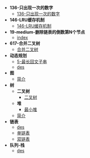 - **136-只出现一次的数字**
  - [136-只出现一次的数字](/docs/136-只出现一次的数字/136-只出现一次的数字.md)
- **146-LRU缓存机制**
  - [146-LRU缓存机制](/docs/146-LRU缓存机制/146-LRU缓存机制.md)
- **19-medium-删除链表的倒数第N个节点**
  - [index](/docs/19-medium-删除链表的倒数第N个节点/index.md)
- **617-合并二叉树**
  - [合并二叉树](/docs/617-合并二叉树/合并二叉树.md)
- **动态规划**
  - [5-最长回文子串](/docs/动态规划/5-最长回文子串.md)
  - [des](/docs/动态规划/des.md)
- **图**
  - [简介](/docs/图/简介.md)
- **树**
  - **二叉树**
    - [二叉树](/docs/树/二叉树/二叉树.md)
  - **堆**
    - [最小堆](/docs/树/堆/最小堆.md)
  - [简介](/docs/树/简介.md)
- **链表**
  - [des](/docs/链表/des.md)
  - [单链表](/docs/链表/单链表.md)
  - [双链表](/docs/链表/双链表.md)
- **队列-栈**
  - [des](/docs/队列-栈/des.md)
